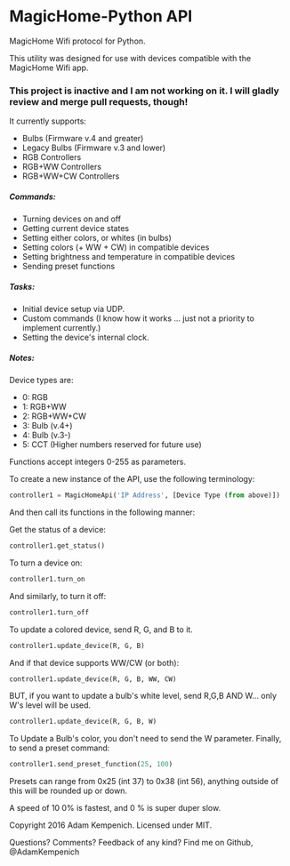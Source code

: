 # MagicHome-Python API
MagicHome Wifi protocol for Python.

This utility was designed for use with devices compatible with the MagicHome Wifi app.

### This project is inactive and I am not working on it. I will gladly review and merge pull requests, though!

It currently supports:
* Bulbs (Firmware v.4 and greater)
* Legacy Bulbs (Firmware v.3 and lower)
* RGB Controllers
* RGB+WW Controllers
* RGB+WW+CW Controllers

##### Commands:
* Turning devices on and off
* Getting current device states
* Setting either colors, or whites (in bulbs)
* Setting colors (+ WW + CW) in compatible devices
* Setting brightness and temperature in compatible devices
* Sending preset functions

##### Tasks:
* Initial device setup via UDP.
* Custom commands (I know how it works ... just not a priority to implement currently.)
* Setting the device's internal clock.

##### Notes:
Device types are:
* 0: RGB
* 1: RGB+WW
* 2: RGB+WW+CW
* 3: Bulb (v.4+)
* 4: Bulb (v.3-)
* 5: CCT
  (Higher numbers reserved for future use)

Functions accept integers 0-255 as parameters.

To create a new instance of the API, use the following terminology:

```python
controller1 = MagicHomeApi('IP Address', [Device Type (from above)])
```

And then call its functions in the following manner:

Get the status of a device:

```python
controller1.get_status()
```

To turn a device on:

```python
controller1.turn_on
```

And similarly, to turn it off:

```python
controller1.turn_off
```

To update a colored device, send R, G, and B to it.

```python
controller1.update_device(R, G, B)
```

And if that device supports WW/CW (or both):

```python
controller1.update_device(R, G, B, WW, CW)
```

BUT, if you want to update a bulb's white level, send R,G,B AND W... only W's level will be used.

```python
controller1.update_device(R, G, B, W)
```

To Update a Bulb's color, you don't need to send the W parameter.
Finally, to send a preset command:

```python
controller1.send_preset_function(25, 100)
```

Presets can range from 0x25 (int 37) to 0x38 (int 56), anything outside of this will be rounded up or down.

A speed of 10 0% is fastest, and 0 % is super duper slow.

Copyright 2016 Adam Kempenich. Licensed under MIT.

Questions? Comments? Feedback of any kind? Find me on Github, @AdamKempenich
